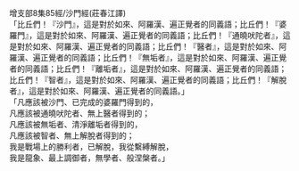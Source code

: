 增支部8集85經/沙門經(莊春江譯)  
「比丘們！『沙門』，這是對於如來、阿羅漢、遍正覺者的同義語；比丘們！『婆羅門』，這是對於如來、阿羅漢、遍正覺者的同義語；比丘們！『通曉吠陀者』，這是對於如來、阿羅漢、遍正覺者的同義語；比丘們！『醫者』，這是對於如來、阿羅漢、遍正覺者的同義語；比丘們！『無垢者』，這是對於如來、阿羅漢、遍正覺者的同義語；比丘們！『離垢者』，這是對於如來、阿羅漢、遍正覺者的同義語；比丘們！『智者』，這是對於如來、阿羅漢、遍正覺者的同義語；比丘們！『解脫者』，這是對於如來、阿羅漢、遍正覺者的同義語。」  
「凡應該被沙門、已完成的婆羅門得到的，  
凡應該被通曉吠陀者、無上醫者得到的；  
凡應該被無垢者、清淨離垢者得到的，  
凡應該被智者、無上解脫者得到的；  
我是戰場上的勝利者，已解脫，我從繫縛解脫，  
我是龍象、最上調御者，無學者、般涅槃者。」  
  
  
